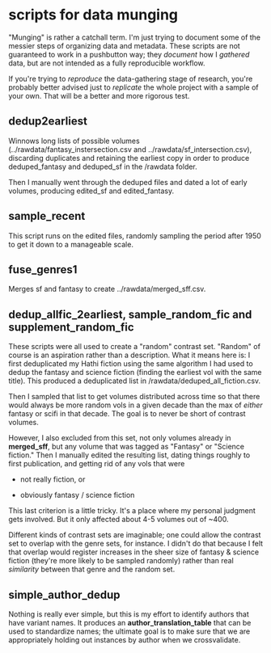 scripts for data munging
========================

"Munging" is rather a catchall term. I'm just trying to document some of the messier steps of organizing data and metadata. These scripts are not guaranteed to work in a pushbutton way; they *document* how I *gathered* data, but are not intended as a fully reproducible workflow.

If you're trying to *reproduce* the data-gathering stage of research, you're probably better advised just to *replicate* the whole project with a sample of your own. That will be a better and more rigorous test.

dedup2earliest
--------------

Winnows long lists of possible volumes (../rawdata/fantasy_instersection.csv and ../rawdata/sf_intersection.csv), discarding duplicates and retaining the earliest copy in order to produce deduped_fantasy and deduped_sf in the /rawdata folder.

Then I manually went through the deduped files and dated a lot of early volumes, producing edited_sf and edited_fantasy.

sample_recent
--------------

This script runs on the edited files, randomly sampling the period after 1950 to get it down to a manageable scale.

fuse_genres1
------------

Merges sf and fantasy to create ../rawdata/merged_sff.csv.

dedup_allfic_2earliest, sample_random_fic and supplement_random_fic
-------------------------------------------------------------------

These scripts were all used to create a "random" contrast set. "Random" of course is an aspiration rather than a description. What it means here is: I first deduplicated my Hathi fiction using the same algorithm I had used to dedup the fantasy and science fiction (finding the earliest vol with the same title). This produced a deduplicated list in /rawdata/deduped_all_fiction.csv.

Then I sampled that list to get volumes distributed across time so that there would always be more random vols in a given decade than the max of *either* fantasy or scifi in that decade. The goal is to never be short of contrast volumes.

However, I also excluded from this set, not only volumes already in **merged_sff**, but any volume that was tagged as "Fantasy" or "Science fiction." Then I manually edited the resulting list, dating things roughly to first publication, and getting rid of any vols that were

* not really fiction, or

* obviously fantasy / science fiction

This last criterion is a little tricky. It's a place where my personal judgment gets involved. But it only affected about 4-5 volumes out of ~400. 

Different kinds of contrast sets are imaginable; one could allow the contrast set to overlap with the genre sets, for instance. I didn't do that because I felt that overlap would register increases in the sheer size of fantasy & science fiction (they're more likely to be sampled randomly) rather than real *similarity* between that genre and the random set.

simple_author_dedup
-------------------

Nothing is really ever simple, but this is my effort to identify authors that have variant names. It produces an **author_translation_table** that can be used to standardize names; the ultimate goal is to make sure that we are appropriately holding out instances by author when we crossvalidate.